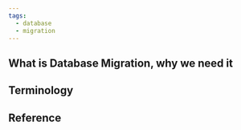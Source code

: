 ```yaml
---
tags:
  - database
  - migration
---
```

## What is Database Migration, why we need it


## Terminology

## Reference
